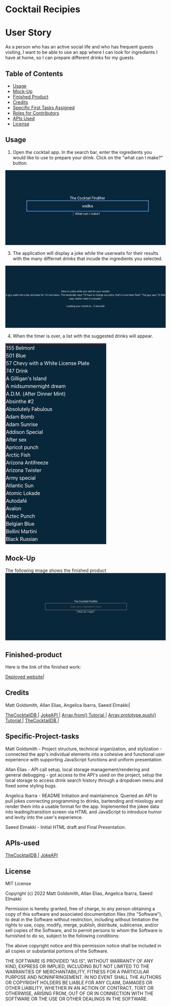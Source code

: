 # Cocktail Recipies


# User Story
As a person who has an active social life and who has frequent guests visiting, I want to be able to use an app where I can look for ingredients I have at home, so I can prepare different drinks for my guests.



## Table of Contents 

- [Usage](#usage)
- [Mock-Up](#mock-up)
- [Finished Product](#finished-product)
- [Credits](#credits)
- [Specific First Tasks Assigned](#specific-first-tasks-assigned)
- [Roles for Contributors](#roles-for-contributors)
- [APIs Used](#apis-used)
- [License](#license)


## Usage
1. Open the  cocktail app. In the search bar, enter the ingredients you would like to use to prepare your drink.
Click on the "what can I make?" button.


![The screen shows pictures of propsed drinks based on the selected ingredients.](./assets/img/image2.jpeg)


3. The application will display a joke while the userwaits for their results with the many differnet drinks that incude the ingredients you selected.

![The screen shows pictures of propsed drinks based on the selected ingredients.](./assets/img/image3.jpeg)

4. When the timer is over, a list with the suggested drinks will appear. 

![The screen shows pictures of propsed drinks based on the selected ingredients.](./assets/img/image4.jpeg)

## Mock-Up


The following image shows the finished product
![The screen shows pictures of propsed drinks based on the selected ingredients.](./assets/img/image1.jpeg)






## Finished-product

Here is the link of the finished work: 

[Deployed website](https://chocochip287.github.io/cocktail-recipes/)|


## Credits

Matt Goldsmith, Allan Elias, Angelica Ibarra, Saeed Elmakki|


[TheCocktailDB ](https://www.thecocktaildb.com/) |
[JokeAPI ](https://v2.jokeapi.dev/) |
[Array.from() Tutorial ](https://developer.mozilla.org/en-US/docs/Web/JavaScript/Reference/Global_Objects/Array/from) |
[Array.prototype.push() Tutorial ](https://developer.mozilla.org/en-US/docs/Web/JavaScript/Reference/Global_Objects/Array/push) |
[TheCocktailDB ](https://www.thecocktaildb.com/) |


## Specific-Project-tasks

Matt Goldsmith -  Project structure, technical organization, and stylization -
 connected the app's individual elements into a cohesive and functional user experience with supporting JavaScript functions and uniform presentation

Allan Elias - API call setup, local storage management/rendering and general debugging - got access to the API's used on the project, 
setup the local storage to access drink search history through a dropdown menu and fixed some styling bugs.

Angelica Ibarra - README Initiation and maintainence. Queried an API to pull jokes connecting programming to drinks, bartending and mixology and render them into a usable format for the app. 
Implemented the jokee data into leading/transition screen via HTML and JavaScript to introduce humor and levity into the user's experience.

Saeed Elmakki - Initial HTML draft and Final Presentation.

## APIs-used


[TheCocktailDB ](https://www.thecocktaildb.com/) |
[JokeAPI ](https://v2.jokeapi.dev/) 




## License


MIT License

Copyright (c) 2022 Matt Goldsmith, Allan Elias, Angelica Ibarra, Saeed Elmakki

Permission is hereby granted, free of charge, to any person obtaining a copy
of this software and associated documentation files (the "Software"), to deal
in the Software without restriction, including without limitation the rights
to use, copy, modify, merge, publish, distribute, sublicense, and/or sell
copies of the Software, and to permit persons to whom the Software is
furnished to do so, subject to the following conditions:

The above copyright notice and this permission notice shall be included in all
copies or substantial portions of the Software.

THE SOFTWARE IS PROVIDED "AS IS", WITHOUT WARRANTY OF ANY KIND, EXPRESS OR
IMPLIED, INCLUDING BUT NOT LIMITED TO THE WARRANTIES OF MERCHANTABILITY,
FITNESS FOR A PARTICULAR PURPOSE AND NONINFRINGEMENT. IN NO EVENT SHALL THE
AUTHORS OR COPYRIGHT HOLDERS BE LIABLE FOR ANY CLAIM, DAMAGES OR OTHER
LIABILITY, WHETHER IN AN ACTION OF CONTRACT, TORT OR OTHERWISE, ARISING FROM,
OUT OF OR IN CONNECTION WITH THE SOFTWARE OR THE USE OR OTHER DEALINGS IN THE
SOFTWARE.






